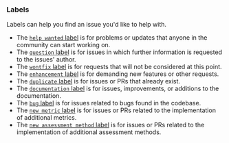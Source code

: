 ### Labels
Labels can help you find an issue you'd like to help with.
- The [`help wanted` label](https://github.com/martimanzano/trustML/labels/help%20wanted) is for problems or updates that anyone in the community can start working on.
- The [`question` label](https://github.com/martimanzano/trustML/labels/question) is for issues in which further information is requested to the issues' author.
- The [`wontfix` label](https://github.com/martimanzano/trustML/labels/wontfix) is for requests that will not be considered at this point.
- The [`enhancement` label](https://github.com/martimanzano/trustML/labels/enhancement) is for demanding new features or other requests.
- The [`duplicate` label](https://github.com/martimanzano/trustML/labels/duplicate) is for issues or PRs that already exist.
- The [`documentation` label](https://github.com/martimanzano/trustML/labels/documentation) is for issues, improvements, or additions to the documentation.
- The [`bug` label](https://github.com/martimanzano/trustML/labels/bug) is for issues related to bugs found in the codebase.
- The [`new metric` label](https://github.com/martimanzano/trustML/labels/new%20metric) is for issues or PRs related to the implementation of additional metrics.
- The [`new assessment method` label](https://github.com/martimanzano/trustML/labels/assessment%20method) is for issues or PRs related to the implementation of additional assessment methods.